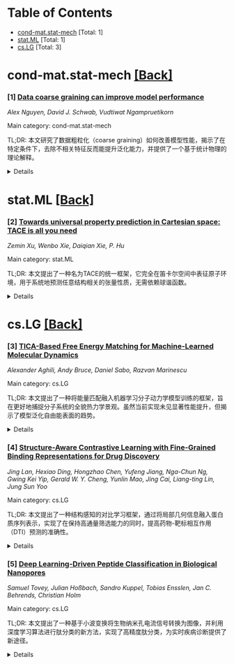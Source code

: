 <div id=toc></div>

# Table of Contents

- [cond-mat.stat-mech](#cond-mat.stat-mech) [Total: 1]
- [stat.ML](#stat.ML) [Total: 1]
- [cs.LG](#cs.LG) [Total: 3]


<div id='cond-mat.stat-mech'></div>

# cond-mat.stat-mech [[Back]](#toc)

### [1] [Data coarse graining can improve model performance](https://arxiv.org/abs/2509.14498)
*Alex Nguyen, David J. Schwab, Vudtiwat Ngampruetikorn*

Main category: cond-mat.stat-mech

TL;DR: 本文研究了数据粗粒化（coarse graining）如何改善模型性能，揭示了在特定条件下，去除不相关特征反而能提升泛化能力，并提供了一个基于统计物理的理论解释。


<details>
  <summary>Details</summary>
Motivation: 现代机器学习中存在信息损失却能提升泛化性能的现象（如数据剪枝、数据增强），以及双下降现象，本文旨在理解这些现象的本质，并探索如何利用数据粗粒化来引导算法关注更相关的特征。

Method: 本文构建了一个高维、岭回归的解析模型，并借鉴了统计物理中的重整化群思想，分析了系统地丢弃特征的粗粒化方案，考察了不同粗粒化方案（高通滤波和低通滤波）对预测风险的影响。

Result: 研究发现预测风险与粗粒化程度呈非单调关系。高通滤波（去除不相关、低信号特征）可以改善泛化能力，而低通滤波（整合相关、高信号特征）则会降低性能。通过最优正则化，证明了这种非单调性是数据粗粒化的独特效应，而非双下降的伪影。

Conclusion: 本文提供了一个清晰的解析解释，说明了为什么谨慎的数据增强有效：它去除了不相关的自由度，并隔离了更具预测性的信号。研究结果强调了数据结构对风险景观的复杂影响，并表明统计物理的思想可以为理解现代机器学习现象提供有益的视角。

Abstract: Lossy data transformations by definition lose information. Yet, in modern machine learning, methods like data pruning and lossy data augmentation can help improve generalization performance. We study this paradox using a solvable model of high-dimensional, ridge-regularized linear regression under 'data coarse graining.' Inspired by the renormalization group in statistical physics, we analyze coarse-graining schemes that systematically discard features based on their relevance to the learning task. Our results reveal a nonmonotonic dependence of the prediction risk on the degree of coarse graining. A 'high-pass' scheme--which filters out less relevant, lower-signal features--can help models generalize better. By contrast, a 'low-pass' scheme that integrates out more relevant, higher-signal features is purely detrimental. Crucially, using optimal regularization, we demonstrate that this nonmonotonicity is a distinct effect of data coarse graining and not an artifact of double descent. Our framework offers a clear, analytical explanation for why careful data augmentation works: it strips away less relevant degrees of freedom and isolates more predictive signals. Our results highlight a complex, nonmonotonic risk landscape shaped by the structure of the data, and illustrate how ideas from statistical physics provide a principled lens for understanding modern machine learning phenomena.

</details>


<div id='stat.ML'></div>

# stat.ML [[Back]](#toc)

### [2] [Towards universal property prediction in Cartesian space: TACE is all you need](https://arxiv.org/abs/2509.14961)
*Zemin Xu, Wenbo Xie, Daiqian Xie, P. Hu*

Main category: stat.ML

TL;DR: 本文提出了一种名为TACE的统一框架，它完全在笛卡尔空间中表征原子环境，用于系统地预测任意结构相关的张量性质，无需依赖球谐函数。


<details>
  <summary>Details</summary>
Motivation: 传统的机器学习原子间势能函数方法通常依赖于球谐函数表示，而本文旨在克服其局限性，建立一种更通用、更高效的框架，以预测各种物理性质，包括张量性质。

Method: TACE通过将原子环境分解为笛卡尔张量的完整层次结构，确保对称性一致的表示，并自然地编码不变性和协变性约束。它还整合了通用嵌入，灵活地集成各种属性，并使用潜在埃瓦尔求和模块处理长程相互作用。

Result: TACE在有限分子和扩展材料的各种基准测试中，在准确性、稳定性和效率方面达到了或超过了领先的等变框架，包括域内和域外基准、谱、海森矩阵、外部场响应、带电系统、磁性系统、多保真度训练和多相催化系统。

Conclusion: TACE弥合了标量和张量建模之间的差距，建立了一种笛卡尔空间范例，统一并扩展了基于球谐函数的方法，为新一代通用原子学机器学习模型奠定了基础，能够系统地捕捉几何形状、场和材料性质之间的复杂相互作用。

Abstract: Machine learning has revolutionized atomistic simulations and materials science, yet current approaches often depend on spherical-harmonic representations. Here we introduce the Tensor Atomic Cluster Expansion and Tensor Moment Potential, the first unified framework formulated entirely in Cartesian space for the systematic prediction of arbitrary structure-determined tensorial properties. TACE achieves this by decomposing atomic environments into a complete hierarchy of (irreducible) Cartesian tensors, ensuring symmetry-consistent representations that naturally encode invariance and equivariance constraints. Beyond geometry, TACE incorporates universal embeddings that flexibly integrate diverse attributes including basis sets, charges, magnetic moments and field perturbations. This allows explicit control over external invariants and equivariants in the prediction process. Long-range interactions are also accurately described through the Latent Ewald Summation module within the short-range approximation, providing a rigorous yet computationally efficient treatment of electrostatic interactions. We demonstrate that TACE attains accuracy, stability, and efficiency on par with or surpassing leading equivariant frameworks across finite molecules and extended materials, including in-domain and out-of-domain benchmarks, spectra, hessians, external-field response, charged systems, magnetic systems, multi-fidelity training, and heterogeneous catalytic systems. Crucially, TACE bridges scalar and tensorial modeling and establishes a Cartesian-space paradigm that unifies and extends beyond the design space of spherical-harmonic-based methods. This work lays the foundation for a new generation of universal atomistic machine learning models capable of systematically capturing the rich interplay of geometry, fields and material properties within a single coherent framework.

</details>


<div id='cs.LG'></div>

# cs.LG [[Back]](#toc)

### [3] [TICA-Based Free Energy Matching for Machine-Learned Molecular Dynamics](https://arxiv.org/abs/2509.14600)
*Alexander Aghili, Andy Bruce, Daniel Sabo, Razvan Marinescu*

Main category: cs.LG

TL;DR: 本文提出了一种将能量匹配融入机器学习分子动力学模型训练的框架，旨在更好地捕捉分子系统的全貌热力学景观。虽然当前实现未见显著性能提升，但揭示了模型泛化自由能表面的趋势。


<details>
  <summary>Details</summary>
Motivation: 传统基于梯度的力匹配方法在捕捉分子系统全局热力学结构方面存在局限性，可能无法区分低能量的亚稳态。为了解决这个问题，研究者希望通过能量匹配来改进粗粒化建模。

Method: 研究者将能量匹配项添加到损失函数中，利用玻尔兹曼关系将自由能与概率密度联系起来，从而监督模型不仅学习力数据，还学习近似自由能估计。实验使用CGSchNet模型，并在Chignolin蛋白上评估该框架，系统性地调整能量损失项的权重。

Result: 能量匹配没有带来统计学上显著的准确性提升，但揭示了模型在泛化自由能表面方面的不同趋势。

Conclusion: 研究结果表明，未来可以通过改进能量估计技术和多模态损失公式来增强粗粒化建模。该研究为进一步优化方法并实现更准确、更稳健的结果奠定了基础。

Abstract: Molecular dynamics (MD) simulations provide atomistic insight into biomolecular systems but are often limited by high computational costs required to access long timescales. Coarse-grained machine learning models offer a promising avenue for accelerating sampling, yet conventional force matching approaches often fail to capture the full thermodynamic landscape as fitting a model on the gradient may not fit the absolute differences between low-energy conformational states. In this work, we incorporate a complementary energy matching term into the loss function. We evaluate our framework on the Chignolin protein using the CGSchNet model, systematically varying the weight of the energy loss term. While energy matching did not yield statistically significant improvements in accuracy, it revealed distinct tendencies in how models generalize the free energy surface. Our results suggest future opportunities to enhance coarse-grained modeling through improved energy estimation techniques and multi-modal loss formulations.

</details>


### [4] [Structure-Aware Contrastive Learning with Fine-Grained Binding Representations for Drug Discovery](https://arxiv.org/abs/2509.14788)
*Jing Lan, Hexiao Ding, Hongzhao Chen, Yufeng Jiang, Nga-Chun Ng, Gwing Kei Yip, Gerald W. Y. Cheng, Yunlin Mao, Jing Cai, Liang-ting Lin, Jung Sun Yoo*

Main category: cs.LG

TL;DR: 本文提出了一种结构感知的对比学习框架，通过将局部几何信息融入蛋白质序列表示，实现了在保持高通量筛选能力的同时，提高药物-靶标相互作用（DTI）预测的准确性。


<details>
  <summary>Details</summary>
Motivation: 传统的DTI预测方法通常依赖序列信息，但忽略了蛋白质结构的几何信息。为了提高预测的准确性和效率，需要一种能够整合结构信息的、同时保持高通量筛选能力的DTI预测框架。

Method: 该框架使用结构感知的蛋白质序列表示，将每个残基标记与局部几何描述符配对。利用预训练的大型蛋白质语言模型学习结构上下文，并采用基于注意力的聚合模块，通过对比学习目标对药物和蛋白质嵌入进行对齐，从而预测DTI。

Result: 在多个基准数据集（Human, BioSNAP, BindingDB）上，该模型均取得了领先或具有竞争力的性能。在虚拟筛选任务中，在LIT-PCBA数据集上优于现有方法，显著提高了AUROC和BEDROC指标。消融研究验证了学习到的聚合、双线性注意力以及对比对齐在增强预测鲁棒性中的关键作用。

Conclusion: 该框架验证了其在可扩展和结构感知的DTI预测中的实用性，为药物发现提供了更快速、更准确的筛选工具，并提供了可解释的注意力模式，有助于理解药物与靶标之间的相互作用。

Abstract: Accurate identification of drug-target interactions (DTI) remains a central challenge in computational pharmacology, where sequence-based methods offer scalability. This work introduces a sequence-based drug-target interaction framework that integrates structural priors into protein representations while maintaining high-throughput screening capability. Evaluated across multiple benchmarks, the model achieves state-of-the-art performance on Human and BioSNAP datasets and remains competitive on BindingDB. In virtual screening tasks, it surpasses prior methods on LIT-PCBA, yielding substantial gains in AUROC and BEDROC. Ablation studies confirm the critical role of learned aggregation, bilinear attention, and contrastive alignment in enhancing predictive robustness. Embedding visualizations reveal improved spatial correspondence with known binding pockets and highlight interpretable attention patterns over ligand-residue contacts. These results validate the framework's utility for scalable and structure-aware DTI prediction.

</details>


### [5] [Deep Learning-Driven Peptide Classification in Biological Nanopores](https://arxiv.org/abs/2509.14029)
*Samuel Tovey, Julian Hoßbach, Sandro Kuppel, Tobias Ensslen, Jan C. Behrends, Christian Holm*

Main category: cs.LG

TL;DR: 本文提出了一种基于小波变换将生物纳米孔电流信号转换为图像，并利用深度学习算法进行肽分类的新方法，实现了高精度肽分类，为实时疾病诊断提供了新途径。


<details>
  <summary>Details</summary>
Motivation: 传统的蛋白质鉴定方法昂贵且耗时，难以实现实时临床诊断。生物纳米孔技术具有快速、低成本的潜力，但其信号复杂性限制了分类的准确性，因此需要改进方法以提高分类精度。

Method: 将纳米孔电流信号通过小波变换转换为图像（即尺度图），捕捉信号的幅值、频率和时间信息，然后利用深度学习算法对这些图像进行肽分类。同时，研究人员还探索了模型迁移技术。

Result: 在42种肽的测试中，该方法实现了81%的分类准确率，达到了该领域的最新水平。

Conclusion: 该研究为生物纳米孔肽/蛋白质诊断开辟了新方法，并为实时疾病诊断提供了有前景的途径。模型迁移技术的应用为实际硬件部署奠定了基础。

Abstract: A device capable of performing real time classification of proteins in a clinical setting would allow for inexpensive and rapid disease diagnosis. One such candidate for this technology are nanopore devices. These devices work by measuring a current signal that arises when a protein or peptide enters a nanometer-length-scale pore. Should this current be uniquely related to the structure of the peptide and its interactions with the pore, the signals can be used to perform identification. While such a method would allow for real time identification of peptides and proteins in a clinical setting, to date, the complexities of these signals limit their accuracy. In this work, we tackle the issue of classification by converting the current signals into scaleogram images via wavelet transforms, capturing amplitude, frequency, and time information in a modality well-suited to machine learning algorithms. When tested on 42 peptides, our method achieved a classification accuracy of ~$81\,\%$, setting a new state-of-the-art in the field and taking a step toward practical peptide/protein diagnostics at the point of care. In addition, we demonstrate model transfer techniques that will be critical when deploying these models into real hardware, paving the way to a new method for real-time disease diagnosis.

</details>
